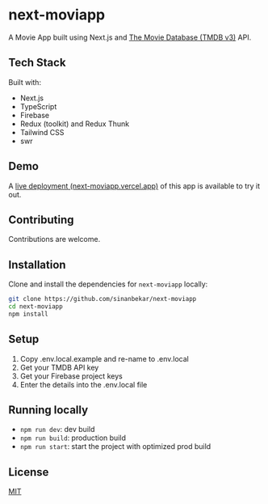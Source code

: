 
# next-moviapp

A Movie App built using Next.js and [The Movie Database (TMDB v3)](https://www.themoviedb.org/) API. 

## Tech Stack

Built with:

* Next.js
* TypeScript
* Firebase
* Redux (toolkit) and Redux Thunk
* Tailwind CSS
* swr

## Demo

A [live deployment (next-moviapp.vercel.app)](https://next-moviapp.vercel.app) of this app is available to try it out.

## Contributing

Contributions are welcome. 

## Installation 

Clone and install the dependencies for `next-moviapp` locally:

```bash 
git clone https://github.com/sinanbekar/next-moviapp
cd next-moviapp
npm install
```

## Setup

1. Copy .env.local.example and re-name to .env.local
2. Get your TMDB API key
3. Get your Firebase project keys
4. Enter the details into the .env.local file
    
## Running locally

* `npm run dev`: dev build
* `npm run build`: production build
* `npm run start`: start the project with optimized prod build
    
## License

[MIT](https://choosealicense.com/licenses/mit/)
